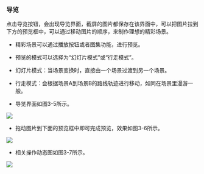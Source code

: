 ### 导览

点击导览按钮，会出现导览界面，截屏的图片都保存在该界面中，可以把图片拉到下方的预览框中，可以通过移动图片的顺序，来制作理想的精彩场景。

* 精彩场景可以通过播放按钮或者图集功能，进行预览。

* 预览的模式可以选择为“幻灯片模式”或“行走模式”。

* 幻灯片模式：当场景变换时，直接由一个场景过渡到另一个场景。

* 行走模式：会根据场景A到场景B的路线轨迹进行移动，如同在场景里漫游一般。

* 导览界面如图3-5所示。

![](https://uploader.shimo.im/f/Kpr6wm5QSMAfQpPt.png!thumbnail)

* 拖动图片到下面的预览框中即可完成预览，效果如图3-6所示。

![](https://uploader.shimo.im/f/5JdHPncyFJ8z1hpn.png!thumbnail)

* 相关操作动态图如图3-7所示。

![](https://uploader.shimo.im/f/2VK8jNKB95gohsfo.gif)

